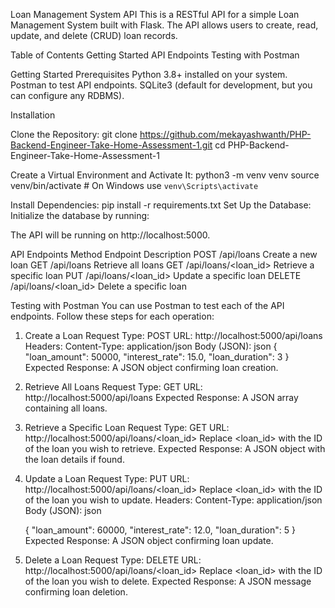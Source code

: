 Loan Management System API
This is a RESTful API for a simple Loan Management System built with Flask. The API allows users to create, read, update, and delete (CRUD) loan records.

Table of Contents
Getting Started
API Endpoints
Testing with Postman

Getting Started
Prerequisites
Python 3.8+ installed on your system.
Postman to test API endpoints.
SQLite3 (default for development, but you can configure any RDBMS).

Installation

Clone the Repository:
git clone https://github.com/mekayashwanth/PHP-Backend-Engineer-Take-Home-Assessment-1.git
cd PHP-Backend-Engineer-Take-Home-Assessment-1

Create a Virtual Environment and Activate It:
python3 -m venv venv
source venv/bin/activate # On Windows use `venv\Scripts\activate`

Install Dependencies:
pip install -r requirements.txt
Set Up the Database: Initialize the database by running:

The API will be running on http://localhost:5000.

API Endpoints
Method Endpoint Description
POST /api/loans Create a new loan
GET /api/loans Retrieve all loans
GET /api/loans/<loan_id> Retrieve a specific loan
PUT /api/loans/<loan_id> Update a specific loan
DELETE /api/loans/<loan_id> Delete a specific loan

Testing with Postman
You can use Postman to test each of the API endpoints. Follow these steps for each operation:

1. Create a Loan
   Request Type: POST
   URL: http://localhost:5000/api/loans
   Headers: Content-Type: application/json
   Body (JSON):
   json
   {
   "loan_amount": 50000,
   "interest_rate": 15.0,
   "loan_duration": 3
   }
   Expected Response: A JSON object confirming loan creation.
2. Retrieve All Loans
   Request Type: GET
   URL: http://localhost:5000/api/loans
   Expected Response: A JSON array containing all loans.
3. Retrieve a Specific Loan
   Request Type: GET
   URL: http://localhost:5000/api/loans/<loan_id>
   Replace <loan_id> with the ID of the loan you wish to retrieve.
   Expected Response: A JSON object with the loan details if found.
4. Update a Loan
   Request Type: PUT
   URL: http://localhost:5000/api/loans/<loan_id>
   Replace <loan_id> with the ID of the loan you wish to update.
   Headers: Content-Type: application/json
   Body (JSON):
   json

   {
   "loan_amount": 60000,
   "interest_rate": 12.0,
   "loan_duration": 5
   }
   Expected Response: A JSON object confirming loan update.

5. Delete a Loan
   Request Type: DELETE
   URL: http://localhost:5000/api/loans/<loan_id>
   Replace <loan_id> with the ID of the loan you wish to delete.
   Expected Response: A JSON message confirming loan deletion.
